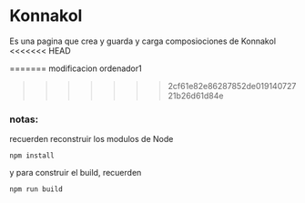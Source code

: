 # Konnakol

Es una pagina que crea y guarda y carga composiociones de Konnakol
<<<<<<< HEAD

=======
modificacion ordenador1
>>>>>>> 2cf61e82e86287852de01914072721b26d61d84e

### notas:
recuerden reconstruir los modulos de Node

```
npm install
```
y para construir el build, recuerden
```
npm run build
```
